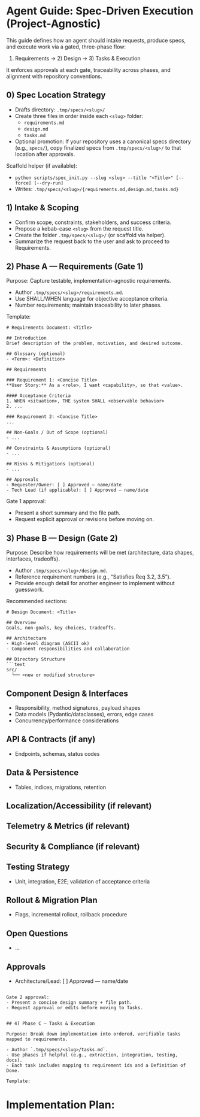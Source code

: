 # Agent Guide: Spec-Driven Execution (Project-Agnostic)

This guide defines how an agent should intake requests, produce specs, and execute work via a gated, three-phase flow:

1) Requirements → 2) Design → 3) Tasks & Execution

It enforces approvals at each gate, traceability across phases, and alignment with repository conventions.


## 0) Spec Location Strategy

- Drafts directory: `.tmp/specs/<slug>/`
- Create three files in order inside each `<slug>` folder:
  - `requirements.md`
  - `design.md`
  - `tasks.md`
- Optional promotion: If your repository uses a canonical specs directory (e.g., `specs/`), copy finalized specs from `.tmp/specs/<slug>/` to that location after approvals.

Scaffold helper (if available):
- `python scripts/spec_init.py --slug <slug> --title "<Title>" [--force] [--dry-run]`
- Writes: `.tmp/specs/<slug>/{requirements.md,design.md,tasks.md}`


## 1) Intake & Scoping

- Confirm scope, constraints, stakeholders, and success criteria.
- Propose a kebab-case `<slug>` from the request title.
- Create the folder `.tmp/specs/<slug>/` (or scaffold via helper).
- Summarize the request back to the user and ask to proceed to Requirements.


## 2) Phase A — Requirements (Gate 1)

Purpose: Capture testable, implementation-agnostic requirements.

- Author `.tmp/specs/<slug>/requirements.md`.
- Use SHALL/WHEN language for objective acceptance criteria.
- Number requirements; maintain traceability to later phases.

Template:
```
# Requirements Document: <Title>

## Introduction
Brief description of the problem, motivation, and desired outcome.

## Glossary (optional)
- <Term>: <Definition>

## Requirements

### Requirement 1: <Concise Title>
**User Story:** As a <role>, I want <capability>, so that <value>.

#### Acceptance Criteria
1. WHEN <situation>, THE system SHALL <observable behavior>
2. ...

### Requirement 2: <Concise Title>
...

## Non-Goals / Out of Scope (optional)
- ...

## Constraints & Assumptions (optional)
- ...

## Risks & Mitigations (optional)
- ...

## Approvals
- Requester/Owner: [ ] Approved — name/date
- Tech Lead (if applicable): [ ] Approved — name/date
```

Gate 1 approval:
- Present a short summary and the file path.
- Request explicit approval or revisions before moving on.


## 3) Phase B — Design (Gate 2)

Purpose: Describe how requirements will be met (architecture, data shapes, interfaces, tradeoffs).

- Author `.tmp/specs/<slug>/design.md`.
- Reference requirement numbers (e.g., “Satisfies Req 3.2, 3.5”).
- Provide enough detail for another engineer to implement without guesswork.

Recommended sections:
```
# Design Document: <Title>

## Overview
Goals, non-goals, key choices, tradeoffs.

## Architecture
- High-level diagram (ASCII ok)
- Component responsibilities and collaboration

## Directory Structure
```text
src/
  └── <new or modified structure>
```

## Component Design & Interfaces
- Responsibility, method signatures, payload shapes
- Data models (Pydantic/dataclasses), errors, edge cases
- Concurrency/performance considerations

## API & Contracts (if any)
- Endpoints, schemas, status codes

## Data & Persistence
- Tables, indices, migrations, retention

## Localization/Accessibility (if relevant)

## Telemetry & Metrics (if relevant)

## Security & Compliance (if relevant)

## Testing Strategy
- Unit, integration, E2E; validation of acceptance criteria

## Rollout & Migration Plan
- Flags, incremental rollout, rollback procedure

## Open Questions
- ...

## Approvals
- Architecture/Lead: [ ] Approved — name/date
```

Gate 2 approval:
- Present a concise design summary + file path.
- Request approval or edits before moving to Tasks.


## 4) Phase C — Tasks & Execution

Purpose: Break down implementation into ordered, verifiable tasks mapped to requirements.

- Author `.tmp/specs/<slug>/tasks.md`.
- Use phases if helpful (e.g., extraction, integration, testing, docs).
- Each task includes mapping to requirement ids and a Definition of Done.

Template:
```
# Implementation Plan: <Title>

## Overview
High-level plan and current status.

### Progress Summary
- 🔄 Phase 1: <summary>

## Task List

- [ ] N.M <Task Title>
  - What: <one-liner>
  - Why: Satisfies Req <ids>
  - Steps:
    - Do A
    - Do B
  - Definition of Done:
    - Tests created/updated and passing
    - Docs updated (which files)
    - Performance/UX validated (if applicable)
  - Files/Modules:
    - `src/...`
  - Risks/Mitigations:
    - ...
```

Execution rules:
- Execute tasks in order unless dependencies change.
- After each task, check it off in `tasks.md` and add a 1–2 line result note.
- Keep PRs/commits focused per task; follow your repository’s commit conventions.


## 5) Interaction Protocol (Gated Flow)

- Start → Gather request → Confirm `<slug>` → Draft Requirements.
- Gate 1: Wait for explicit approval of `requirements.md`.
- Gate 2: Wait for explicit approval of `design.md`.
- Execute tasks from `tasks.md` step-by-step; report progress after each task.
- If scope changes, return to the appropriate phase, revise, and note changes at the top of the doc.


## 6) Quality Bar & Traceability

- Acceptance criteria must be observable and testable.
- Use clear, assertive phrasing: “WHEN …, THE system SHALL …”.
- Maintain traceability:
  - Requirements are numbered.
  - Design cites requirement numbers.
  - Tasks cite requirement numbers and design sections.
- Document edge cases and error handling; prefer typed interfaces.


## 7) Repository Conventions

- Defer to your repository’s AGENTS.md/CLAUDE.md for project-specific rules (testing, commits, security, API usage).
- Use a temp workspace (e.g., `.tmp/`) for drafts and artifacts; avoid cluttering the project root.
- Promote finalized specs from `.tmp/specs/<slug>/` to the canonical specs directory (if defined) after approvals.


## 8) Practical Workflow (Step-by-Step)

1) Intake
- Confirm scope, constraints, success criteria.
- Propose slug and path: `.tmp/specs/<slug>/`.
- Scaffold (if helper available): `python scripts/spec_init.py --slug <slug> --title "<Title>"`

2) Draft Requirements
- Write `requirements.md` from the template.
- Share a short summary and request approval.

3) Draft Design
- Write `design.md` referencing requirement numbers.
- Include architecture, interfaces, directory structure, testing strategy.
- Share summary and request approval.

4) Plan Tasks
- Write `tasks.md` with checklists and DoD per task.
- Confirm order, dependencies, and risks.

5) Execute
- Implement tasks sequentially.
- After each task: update `tasks.md`, add a result note, run tests.
- Keep changes focused; commit per task.

6) Validate & Close Out
- Re-run tests; ensure acceptance criteria are met.
- Update relevant documentation.
- Summarize outcomes and remaining risks.


## 9) Minimal Prompts for Approvals & Execution

- Requirements approval:
  - “I drafted requirements at `.tmp/specs/<slug>/requirements.md`. Approve to proceed to Design? Any edits?”

- Design approval:
  - “I drafted the design at `.tmp/specs/<slug>/design.md`. Approve to proceed to Tasks? Any edits?”

- Execution step:
  - “Tasks are in `.tmp/specs/<slug>/tasks.md`. Proceed to execute Task N.M now?”

- Scope change:
  - “New info affects scope. I will revise the [Requirements/Design], note changes, and re-seek approval.”


## 10) Validation Checklist (Before Done)

- All acceptance criteria demonstrably met.
- All tests passing; no regressions in existing suites.
- Docs updated where relevant.
- Temporary artifacts cleaned or intentionally preserved.
- Specs and tasks reflect actual outcomes (checked items, result notes).


---

This guide is project-agnostic. Always defer to repository-specific rules in AGENTS.md/CLAUDE.md when present.

